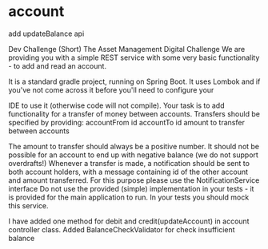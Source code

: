 # account
add updateBalance api

Dev Challenge (Short)
The Asset Management Digital Challenge
We are providing you with a simple REST service with some very basic functionality - to add and read an account.

It is a standard gradle project, running on Spring Boot. It uses Lombok and if you've not come across it before you'll need to configure your

IDE to use it (otherwise code will not compile).
Your task is to add functionality for a transfer of money between accounts. Transfers should be specified by providing:
accountFrom id
accountTo id
amount to transfer between accounts

The amount to transfer should always be a positive number.
It should not be possible for an account to end up with negative balance (we do not support overdrafts!)
Whenever a transfer is made, a notification should be sent to both account holders, with a message containing id of the other account and
amount transferred.
For this purpose please use the NotificationService interface
Do not use the provided (simple) implementation in your tests - it is provided for the main application to run. In your tests you should mock this service. 


I have added one method for debit and credit(updateAccount) in account controller class.
Added BalanceCheckValidator for check insufficient balance
